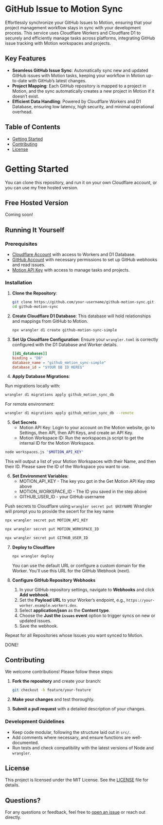 # GitHub Issue to Motion Sync

Effortlessly synchronize your GitHub Issues to Motion, ensuring that your project management workflow stays in sync with your development process. This service uses Cloudflare Workers and Cloudflare D1 to securely and efficiently manage tasks across platforms, integrating GitHub issue tracking with Motion workspaces and projects.

## Key Features

- **Seamless GitHub Issue Sync**: Automatically sync new and updated GitHub issues with Motion tasks, keeping your workflow in Motion up-to-date with GitHub’s latest changes.
- **Project Mapping**: Each GitHub repository is mapped to a project in Motion, and the sync automatically creates a new project in Motion if it doesn’t exist.
- **Efficient Data Handling**: Powered by Cloudflare Workers and D1 Database, ensuring low latency, high security, and minimal operational overhead.

## Table of Contents

- [Getting Started](#getting-started)
- [Contributing](#contributing)
- [License](#license)


# Getting Started

You can clone this repository, and run it on your own Cloudflare account, or you can use my free hosted version.

## Free Hosted Version

Coming soon!

## Running It Yourself

### Prerequisites

- [Cloudflare Account](https://dash.cloudflare.com/) with access to Workers and D1 Database.
- [GitHub Account](https://github.com/) with necessary permissions to set up GitHub webhooks and read issues.
- [Motion API Key](https://docs.usemotion.com/docs/motion-rest-api) with access to manage tasks and projects.


### Installation

1. **Clone the Repository**:
   ```bash
   git clone https://github.com/your-username/github-motion-sync.git
   cd github-motion-sync
   ```

2. **Create Cloudflare D1 Database**:
   This database will hold relationships and mappings from GitHub to Motion.

   ```bash
   npx wrangler d1 create github-motion-sync-simple
   ```

3. **Set Up Cloudflare Configuration**:
   Ensure your `wrangler.toml` is correctly configured with the D1 Database and Worker details.

      ```toml
   [[d1_databases]]
   binding = "DB"
   database_name = "github_motion_sync-simple"
   database_id = "$YOUR DB ID HERE$"
   ```


4. **Apply Database Migrations**:

Run migrations locally with:
```bash
wrangler d1 migrations apply github_motion_sync_db
```

For remote environment:
```bash
wrangler d1 migrations apply github_motion_sync_db --remote
```

5. **Get Secrets**
   - Motion API Key: Login to your account on the Motion website, go to Settings, then API, then API Keys, and create an API Key.
   - Motion Workspace ID: Run the workspaces.js script to get the internal ID for the Motion Workspace.

```bash
node workspaces.js "$MOTION_API_KEY"
```
This will output a list of your Motion Workspaces with their Name, and then their ID.  Please save the ID of the Workspace you want to use.


6. **Set Environment Variables**:
   - MOTION_API_KEY - The key you got in the Get Motion API Key step above
   - MOTION_WORKSPACE_ID - The ID you saved in the step above
   - GITHUB_USER_ID - your GitHub username

Push secrets to Cloudflare using `wrangler secret put $KEYNAME`
Wrangler will prompt you to provide the secert for the key name

  ```bash
  npx wrangler secret put MOTION_API_KEY
   ```

   ```bash
  npx wrangler secret put MOTION_WORKSPACE_ID
   ```
   ```bash
  npx wrangler secret put GITHUB_USER_ID
   ```


7. **Deploy to Cloudflare**

   ```bash
   npx wrangler deploy
   ```

   You can use the default URL or configure a custom domain for the Worker.  You'll use this URL for the GitHub Webhook (next).

8. **Configure GitHub Repository Webhooks**
   1. In your GitHub repository settings, navigate to **Webhooks** and click **Add webhook**.
   2. Set the **Payload URL** to your Worker’s endpoint, e.g., `https://your-worker.example.workers.dev`.
   3.  Select **application/json** as the **Content type**.
   4.  Choose the **Just the `issues` event** option to trigger syncs on new or updated issues.
   5.  Save the webhook.

Repeat for all Repositories whose Issues you want synced to Motion.

DONE!


## Contributing

We welcome contributions! Please follow these steps:

1. **Fork the repository** and create your branch:
   ```bash
   git checkout -b feature/your-feature
   ```

2. **Make your changes** and test thoroughly.

3. **Submit a pull request** with a detailed description of your changes.

### Development Guidelines

- Keep code modular, following the structure laid out in `src/`.
- Add comments where necessary, and ensure functions are well-documented.
- Run tests and check compatibility with the latest versions of Node and `wrangler`.

## License

This project is licensed under the MIT License. See the [LICENSE](LICENSE) file for details.

## Questions?

For any questions or feedback, feel free to [open an issue](https://github.com/your-username/github-motion-sync/issues) or reach out directly.
